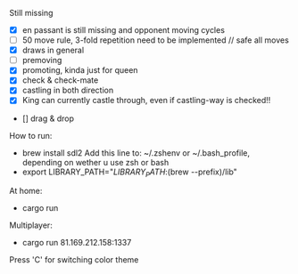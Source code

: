 Still missing

- [x] en passant is still missing and opponent moving cycles
- [ ] 50 move rule, 3-fold repetition need to be implemented // safe all moves
- [x] draws in general
- [ ] premoving
- [x] promoting, kinda just for queen
- [x] check & check-mate
- [x] castling in both direction
- [x] King can currently castle through, even if castling-way is checked!!
- [] drag & drop


How to run:
* brew install sdl2
Add this line to: ~/.zshenv or ~/.bash_profile, depending on wether u use zsh or bash
* export LIBRARY_PATH="$LIBRARY_PATH:$(brew --prefix)/lib"

At home:
* cargo run


Multiplayer:
* cargo run 81.169.212.158:1337

Press 'C' for switching color theme
